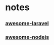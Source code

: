 # notes

### [awesome-laravel](https://github.com/chiraggude/awesome-laravel)
### [awesome-nodejs](https://github.com/sindresorhus/awesome-nodejs.git)
